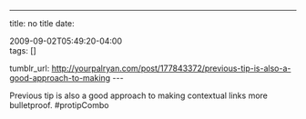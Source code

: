 ---
title: no title
date:

 2009-09-02T05:49:20-04:00  
tags:  []

tumblr_url:
http://yourpalryan.com/post/177843372/previous-tip-is-also-a-good-approach-to-making
\-\--

Previous tip is also a good approach to making contextual links more
bulletproof. \#protipCombo
